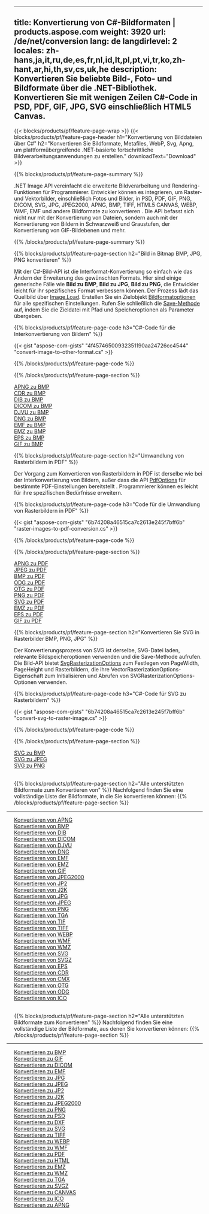 ﻿
---
title: Konvertierung von C#-Bildformaten | products.aspose.com 
weight: 3920
url: /de/net/conversion 
lang: de
langdirlevel: 2
locales: zh-hans,ja,it,ru,de,es,fr,nl,id,lt,pl,pt,vi,tr,ko,zh-hant,ar,hi,th,sv,cs,uk,he
description: Konvertieren Sie beliebte Bild-, Foto- und Bildformate über die .NET-Bibliothek. Konvertieren Sie mit wenigen Zeilen C#-Code in PSD, PDF, GIF, JPG, SVG einschließlich HTML5 Canvas.
---

{{< blocks/products/pf/feature-page-wrap >}}
{{< blocks/products/pf/feature-page-header h1="Konvertierung von Bilddateien über C#" h2="Konvertieren Sie Bildformate, Metafiles, WebP, Svg, Apng, um plattformübergreifende .NET-basierte fortschrittliche Bildverarbeitungsanwendungen zu erstellen." downloadText="Download" >}}

{{% blocks/products/pf/feature-page-summary %}}

.NET Image API vereinfacht die erweiterte Bildverarbeitung und Rendering-Funktionen für Programmierer. Entwickler können es integrieren, um Raster- und Vektorbilder, einschließlich Fotos und Bilder, in PSD, PDF, GIF, PNG, DICOM, SVG, JPG, JPEG2000, APNG, BMP, TIFF, HTML5 CANVAS, WEBP, WMF, EMF und andere Bildformate zu konvertieren . Die API befasst sich nicht nur mit der Konvertierung von Dateien, sondern auch mit der Konvertierung von Bildern in Schwarzweiß und Graustufen, der Konvertierung von GIF-Bildebenen und mehr.

{{% /blocks/products/pf/feature-page-summary  %}}

{{% blocks/products/pf/feature-page-section  h2="Bild in Bitmap BMP, JPG, PNG konvertieren" %}}

Mit der C#-Bild-API ist die Interformat-Konvertierung so einfach wie das Ändern der Erweiterung des gewünschten Formats. Hier sind einige generische Fälle wie **Bild zu BMP**, **Bild zu JPG**, **Bild zu PNG**, die Entwickler leicht für ihr spezifisches Format verbessern können. Der Prozess lädt das Quellbild über [Image.Load](https://apireference.aspose.com/imaging/net/aspose.imaging/image/methods/load). Erstellen Sie ein Zielobjekt [Bildformatoptionen](https://apireference.aspose.com/imaging/net/aspose.imaging.imageoptions) für alle spezifischen Einstellungen. Rufen Sie schließlich die [Save-Methode](https://apireference.aspose.com/imaging/net/aspose.imaging.image/save/methods/4) auf, indem Sie die Zieldatei mit Pfad und Speicheroptionen als Parameter übergeben.

{{% blocks/products/pf/feature-page-code h3="C#-Code für die Interkonvertierung von Bildern" %}}

{{< gist "aspose-com-gists" "4f45746500932351190aa24726cc4544" "convert-image-to-other-format.cs" >}}

{{% /blocks/products/pf/feature-page-code  %}}

{{% /blocks/products/pf/feature-page-section %}}

<div class="container-fluid productfamilypage bg-gray">
    <div class="convertypes bg-gray agp-content section">
        <div class="container">
		<div class="row other-converters">
		   <div class="col-md-2 other-converter remove-lp remove-rp">
		      <a href="/imaging/de/net/conversion/apng-to-bmp/">APNG zu BMP</a>
		   </div>
		   <div class="col-md-2 other-converter remove-lp remove-rp">
		      <a href="/imaging/de/net/conversion/cdr-to-bmp/">CDR zu BMP</a>
		   </div>
		   <div class="col-md-2 other-converter remove-lp remove-rp">
		      <a href="/imaging/de/net/conversion/dib-to-bmp/">DIB zu BMP</a>
		   </div>
		   <div class="col-md-2 other-converter remove-lp remove-rp">
		      <a href="/imaging/de/net/conversion/dicom-to-bmp/">DICOM zu BMP</a>
		   </div>
 		   <div class="col-md-2 other-converter remove-lp remove-rp">
		      <a href="/imaging/de/net/conversion/djvu-to-bmp/">DJVU zu BMP</a>
		   </div>
		   <div class="col-md-2 other-converter remove-lp remove-rp">
		      <a href="/imaging/de/net/conversion/dng-to-bmp/">DNG zu BMP</a>
		   </div>
		   <div class="col-md-2 other-converter remove-lp remove-rp">
		      <a href="/imaging/de/net/conversion/emf-to-bmp/">EMF zu BMP</a>
		   </div>
		   <div class="col-md-2 other-converter remove-lp remove-rp">
		      <a href="/imaging/de/net/conversion/emz-to-bmp/">EMZ zu BMP</a>
		   </div>
		   <div class="col-md-2 other-converter remove-lp remove-rp">
		      <a href="/imaging/de/net/conversion/eps-to-bmp/">EPS zu BMP</a>
		   </div>
		   <div class="col-md-2 other-converter remove-lp remove-rp">
		      <a href="/imaging/de/net/conversion/gif-to-bmp/">GIF zu BMP</a>
		   </div>
		</div>
	</div>
    </div>
</div>

{{% blocks/products/pf/feature-page-section  h2="Umwandlung von Rasterbildern in PDF" %}}

Der Vorgang zum Konvertieren von Rasterbildern in PDF ist derselbe wie bei der Interkonvertierung von Bildern, außer dass die API [PdfOptions](https://apireference.aspose.com/imaging/net/aspose.imaging.imageoptions/pdfoptions) für bestimmte PDF-Einstellungen bereitstellt . Programmierer können es leicht für ihre spezifischen Bedürfnisse erweitern.

{{% blocks/products/pf/feature-page-code h3="Code für die Umwandlung von Rasterbildern in PDF" %}}

{{< gist "aspose-com-gists" "6b74208a46515ca7c2613e245f7bff6b" "raster-images-to-pdf-conversion.cs" >}}

{{% /blocks/products/pf/feature-page-code  %}}

{{% /blocks/products/pf/feature-page-section %}}

<div class="container-fluid productfamilypage bg-gray">
    <div class="convertypes bg-gray agp-content section">
        <div class="container">
		<div class="row other-converters">
		   <div class="col-md-2 other-converter remove-lp remove-rp">
		      <a href="/imaging/de/net/conversion/apng-to-PDF/">APNG zu PDF</a>
		   </div>
		   <div class="col-md-2 other-converter remove-lp remove-rp">
		      <a href="/imaging/de/net/conversion/jpeg-to-PDF/">JPEG zu PDF</a>
		   </div>
		   <div class="col-md-2 other-converter remove-lp remove-rp">
		      <a href="/imaging/de/net/conversion/bmp-to-PDF/">BMP zu PDF</a>
		   </div>
		   <div class="col-md-2 other-converter remove-lp remove-rp">
		      <a href="/imaging/de/net/conversion/odg-to-PDF/">ODG zu PDF</a>
		   </div>
 		   <div class="col-md-2 other-converter remove-lp remove-rp">
		      <a href="/imaging/de/net/conversion/otg-to-PDF/">OTG zu PDF</a>
		   </div>
		   <div class="col-md-2 other-converter remove-lp remove-rp">
		      <a href="/imaging/de/net/conversion/png-to-PDF/">PNG zu PDF</a>
		   </div>
		   <div class="col-md-2 other-converter remove-lp remove-rp">
		      <a href="/imaging/de/net/conversion/svg-to-PDF/">SVG zu PDF</a>
		   </div>
		   <div class="col-md-2 other-converter remove-lp remove-rp">
		      <a href="/imaging/de/net/conversion/emz-to-PDF/">EMZ zu PDF</a>
		   </div>
		   <div class="col-md-2 other-converter remove-lp remove-rp">
		      <a href="/imaging/de/net/conversion/eps-to-PDF/">EPS zu PDF</a>
		   </div>
		   <div class="col-md-2 other-converter remove-lp remove-rp">
		      <a href="/imaging/de/net/conversion/gif-to-PDF/">GIF zu PDF</a>
		   </div>
		</div>
	</div>
    </div>
</div>

{{% blocks/products/pf/feature-page-section  h2="Konvertieren Sie SVG in Rasterbilder BMP, PNG, JPG" %}}

Der Konvertierungsprozess von SVG ist derselbe, SVG-Datei laden, relevante Bildspeicheroptionen verwenden und die Save-Methode aufrufen. Die Bild-API bietet [SvgRasterizationOptions](https://apireference.aspose.com/imaging/net/aspose.imaging.imageoptions/svgrasterizationoptions) zum Festlegen von PageWidth, PageHeight und Rasterbildern, die ihre VectorRasterizationOptions-Eigenschaft zum Initialisieren und Abrufen von SVGRasterizationOptions-Optionen verwenden. 

{{% blocks/products/pf/feature-page-code h3="C#-Code für SVG zu Rasterbildern" %}}

{{< gist "aspose-com-gists" "6b74208a46515ca7c2613e245f7bff6b" "convert-svg-to-raster-image.cs" >}}

{{% /blocks/products/pf/feature-page-code  %}}

{{% /blocks/products/pf/feature-page-section %}}

<div class="container-fluid productfamilypage bg-gray">
    <div class="convertypes bg-gray agp-content section">
        <div class="container">
		<div class="row other-converters">
		   <div class="col-md-2 other-converter remove-lp remove-rp">
		      <a href="/imaging/de/net/conversion/SVG-to-bmp/">SVG zu BMP</a>
		   </div>
		   <div class="col-md-2 other-converter remove-lp remove-rp">
		      <a href="/imaging/de/net/conversion/SVG-to-jpeg/">SVG zu JPEG</a>
		   </div>
		   <div class="col-md-2 other-converter remove-lp remove-rp">
		      <a href="/imaging/de/net/conversion/SVG-to-png/">SVG zu PNG</a>
		   </div>		   
		</div>
	</div>
    </div>
</div>
<br/>

{{% blocks/products/pf/feature-page-section  h2="Alle unterstützten Bildformate zum Konvertieren von" %}}
Nachfolgend finden Sie eine vollständige Liste der Bildformate, in die Sie konvertieren können:
{{% /blocks/products/pf/feature-page-section %}}
<div class="container-fluid productfamilypage bg-gray">
    <div class="convertypes bg-gray agp-content section">
        <div class="container">
                <hr style="margin-left:-20px;"/>
		<div class="row other-converters">
		    <div class='col-md-2 other-converter remove-lp remove-rp'><a href="/imaging/de/net/conversion/from/apng" >Konvertieren von APNG</a></div>
<div class='col-md-2 other-converter remove-lp remove-rp'><a href="/imaging/de/net/conversion/from/bmp" >Konvertieren von BMP</a></div>
<div class='col-md-2 other-converter remove-lp remove-rp'><a href="/imaging/de/net/conversion/from/dib" >Konvertieren von DIB</a></div>
<div class='col-md-2 other-converter remove-lp remove-rp'><a href="/imaging/de/net/conversion/from/dicom" >Konvertieren von DICOM</a></div>
<div class='col-md-2 other-converter remove-lp remove-rp'><a href="/imaging/de/net/conversion/from/djvu" >Konvertieren von DJVU</a></div>
<div class='col-md-2 other-converter remove-lp remove-rp'><a href="/imaging/de/net/conversion/from/dng" >Konvertieren von DNG</a></div>
<div class='col-md-2 other-converter remove-lp remove-rp'><a href="/imaging/de/net/conversion/from/emf" >Konvertieren von EMF</a></div>
<div class='col-md-2 other-converter remove-lp remove-rp'><a href="/imaging/de/net/conversion/from/emz" >Konvertieren von EMZ</a></div>
<div class='col-md-2 other-converter remove-lp remove-rp'><a href="/imaging/de/net/conversion/from/gif" >Konvertieren von GIF</a></div>
<div class='col-md-2 other-converter remove-lp remove-rp'><a href="/imaging/de/net/conversion/from/jpeg2000" >Konvertieren von JPEG2000</a></div>
<div class='col-md-2 other-converter remove-lp remove-rp'><a href="/imaging/de/net/conversion/from/jp2" >Konvertieren von JP2</a></div>
<div class='col-md-2 other-converter remove-lp remove-rp'><a href="/imaging/de/net/conversion/from/j2k" >Konvertieren von J2K</a></div>
<div class='col-md-2 other-converter remove-lp remove-rp'><a href="/imaging/de/net/conversion/from/jpg" >Konvertieren von JPG</a></div>
<div class='col-md-2 other-converter remove-lp remove-rp'><a href="/imaging/de/net/conversion/from/jpeg" >Konvertieren von JPEG</a></div>
<div class='col-md-2 other-converter remove-lp remove-rp'><a href="/imaging/de/net/conversion/from/png" >Konvertieren von PNG</a></div>
<div class='col-md-2 other-converter remove-lp remove-rp'><a href="/imaging/de/net/conversion/from/tga" >Konvertieren von TGA</a></div>
<div class='col-md-2 other-converter remove-lp remove-rp'><a href="/imaging/de/net/conversion/from/tif" >Konvertieren von TIF</a></div>
<div class='col-md-2 other-converter remove-lp remove-rp'><a href="/imaging/de/net/conversion/from/tiff" >Konvertieren von TIFF</a></div>
<div class='col-md-2 other-converter remove-lp remove-rp'><a href="/imaging/de/net/conversion/from/webp" >Konvertieren von WEBP</a></div>
<div class='col-md-2 other-converter remove-lp remove-rp'><a href="/imaging/de/net/conversion/from/wmf" >Konvertieren von WMF</a></div>
<div class='col-md-2 other-converter remove-lp remove-rp'><a href="/imaging/de/net/conversion/from/wmz" >Konvertieren von WMZ</a></div>
<div class='col-md-2 other-converter remove-lp remove-rp'><a href="/imaging/de/net/conversion/from/svg" >Konvertieren von SVG</a></div>
<div class='col-md-2 other-converter remove-lp remove-rp'><a href="/imaging/de/net/conversion/from/svgz" >Konvertieren von SVGZ</a></div>
<div class='col-md-2 other-converter remove-lp remove-rp'><a href="/imaging/de/net/conversion/from/eps" >Konvertieren von EPS</a></div>
<div class='col-md-2 other-converter remove-lp remove-rp'><a href="/imaging/de/net/conversion/from/cdr" >Konvertieren von CDR</a></div>
<div class='col-md-2 other-converter remove-lp remove-rp'><a href="/imaging/de/net/conversion/from/cmx" >Konvertieren von CMX</a></div>
<div class='col-md-2 other-converter remove-lp remove-rp'><a href="/imaging/de/net/conversion/from/otg" >Konvertieren von OTG</a></div>
<div class='col-md-2 other-converter remove-lp remove-rp'><a href="/imaging/de/net/conversion/from/odg" >Konvertieren von ODG</a></div>
<div class='col-md-2 other-converter remove-lp remove-rp'><a href="/imaging/de/net/conversion/from/ico" >Konvertieren von ICO</a></div>
                </div>
        </div>
    </div>
</div>
<br/>

{{% blocks/products/pf/feature-page-section  h2="Alle unterstützten Bildformate zum Konvertieren" %}}
Nachfolgend finden Sie eine vollständige Liste der Bildformate, aus denen Sie konvertieren können:
{{% /blocks/products/pf/feature-page-section %}}
<div class="container-fluid productfamilypage bg-gray">
    <div class="convertypes bg-gray agp-content section">
        <div class="container">
	        <hr style="margin-left:-20px;"/>
		<div class="row other-converters">
		    <div class='col-md-2 other-converter remove-lp remove-rp'><a href="/imaging/de/net/conversion/to/bmp" >Konvertieren zu BMP</a></div>
<div class='col-md-2 other-converter remove-lp remove-rp'><a href="/imaging/de/net/conversion/to/gif" >Konvertieren zu GIF</a></div>
<div class='col-md-2 other-converter remove-lp remove-rp'><a href="/imaging/de/net/conversion/to/dicom" >Konvertieren zu DICOM</a></div>
<div class='col-md-2 other-converter remove-lp remove-rp'><a href="/imaging/de/net/conversion/to/emf" >Konvertieren zu EMF</a></div>
<div class='col-md-2 other-converter remove-lp remove-rp'><a href="/imaging/de/net/conversion/to/jpg" >Konvertieren zu JPG</a></div>
<div class='col-md-2 other-converter remove-lp remove-rp'><a href="/imaging/de/net/conversion/to/jpeg" >Konvertieren zu JPEG</a></div>
<div class='col-md-2 other-converter remove-lp remove-rp'><a href="/imaging/de/net/conversion/to/jp2" >Konvertieren zu JP2</a></div>
<div class='col-md-2 other-converter remove-lp remove-rp'><a href="/imaging/de/net/conversion/to/j2k" >Konvertieren zu J2K</a></div>
<div class='col-md-2 other-converter remove-lp remove-rp'><a href="/imaging/de/net/conversion/to/jpeg2000" >Konvertieren zu JPEG2000</a></div>
<div class='col-md-2 other-converter remove-lp remove-rp'><a href="/imaging/de/net/conversion/to/png" >Konvertieren zu PNG</a></div>
<div class='col-md-2 other-converter remove-lp remove-rp'><a href="/imaging/de/net/conversion/to/psd" >Konvertieren zu PSD</a></div>
<div class='col-md-2 other-converter remove-lp remove-rp'><a href="/imaging/de/net/conversion/to/dxf" >Konvertieren zu DXF</a></div>
<div class='col-md-2 other-converter remove-lp remove-rp'><a href="/imaging/de/net/conversion/to/svg" >Konvertieren zu SVG</a></div>
<div class='col-md-2 other-converter remove-lp remove-rp'><a href="/imaging/de/net/conversion/to/tiff" >Konvertieren zu TIFF</a></div>
<div class='col-md-2 other-converter remove-lp remove-rp'><a href="/imaging/de/net/conversion/to/webp" >Konvertieren zu WEBP</a></div>
<div class='col-md-2 other-converter remove-lp remove-rp'><a href="/imaging/de/net/conversion/to/wmf" >Konvertieren zu WMF</a></div>
<div class='col-md-2 other-converter remove-lp remove-rp'><a href="/imaging/de/net/conversion/to/pdf" >Konvertieren zu PDF</a></div>
<div class='col-md-2 other-converter remove-lp remove-rp'><a href="/imaging/de/net/conversion/to/html" >Konvertieren zu HTML</a></div>
<div class='col-md-2 other-converter remove-lp remove-rp'><a href="/imaging/de/net/conversion/to/emz" >Konvertieren zu EMZ</a></div>
<div class='col-md-2 other-converter remove-lp remove-rp'><a href="/imaging/de/net/conversion/to/wmz" >Konvertieren zu WMZ</a></div>
<div class='col-md-2 other-converter remove-lp remove-rp'><a href="/imaging/de/net/conversion/to/tga" >Konvertieren zu TGA</a></div>
<div class='col-md-2 other-converter remove-lp remove-rp'><a href="/imaging/de/net/conversion/to/svgz" >Konvertieren zu SVGZ</a></div>
<div class='col-md-2 other-converter remove-lp remove-rp'><a href="/imaging/de/net/conversion/to/canvas" >Konvertieren zu CANVAS</a></div>
<div class='col-md-2 other-converter remove-lp remove-rp'><a href="/imaging/de/net/conversion/to/ico" >Konvertieren zu ICO</a></div>
<div class='col-md-2 other-converter remove-lp remove-rp'><a href="/imaging/de/net/conversion/to/apng" >Konvertieren zu APNG</a></div>
                </div>
        </div>
    </div>
</div>
<br/>

